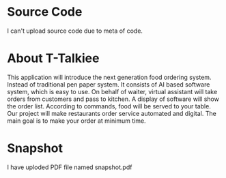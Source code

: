 # Source Code
I can't upload source code due to meta of code.

# About T-Talkiee
This application will introduce the next generation food ordering system. Instead of traditional pen paper system. It consists of AI based software system, which is easy to use. On behalf of waiter, virtual assistant will take orders from customers and pass to kitchen. A display of software will show the order list. According to commands, food will be served to your table. Our project will make restaurants order service automated and digital. The main goal is to make your order at minimum time.

# Snapshot
I have uploded PDF file named snapshot.pdf 
